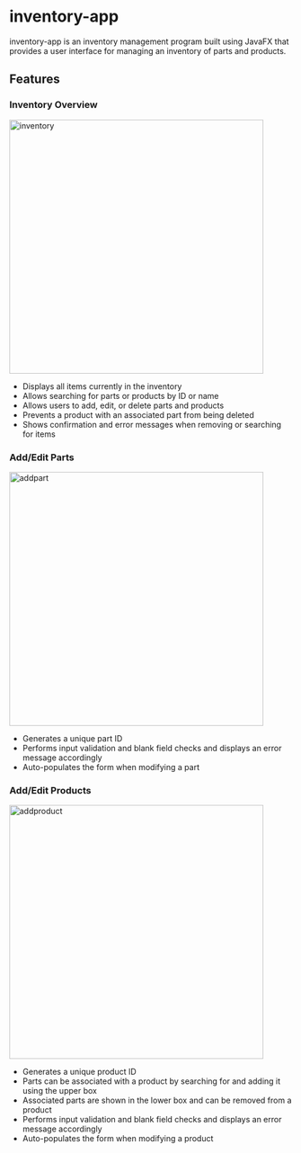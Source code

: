 # inventory-app
inventory-app is an inventory management program built using JavaFX that provides a user interface for managing an inventory of parts and products.
## Features
### Inventory Overview
<img width="452" alt="inventory" src="https://github.com/PcGamer25/inventory-app/assets/24723469/f597638f-8ea4-4ac7-a19a-c9b6328d65d4">

- Displays all items currently in the inventory
- Allows searching for parts or products by ID or name
- Allows users to add, edit, or delete parts and products
- Prevents a product with an associated part from being deleted
- Shows confirmation and error messages when removing or searching for items
### Add/Edit Parts
<img width="452" alt="addpart" src="https://github.com/PcGamer25/inventory-app/assets/24723469/85a19008-2a64-41b0-a42c-48455a6d5358">

- Generates a unique part ID
- Performs input validation and blank field checks and displays an error message accordingly
- Auto-populates the form when modifying a part
### Add/Edit Products
<img width="452" alt="addproduct" src="https://github.com/PcGamer25/inventory-app/assets/24723469/64e091c4-380e-40e1-9621-1ad72a3e9a40">

- Generates a unique product ID
- Parts can be associated with a product by searching for and adding it using the upper box
- Associated parts are shown in the lower box and can be removed from a product
- Performs input validation and blank field checks and displays an error message accordingly
- Auto-populates the form when modifying a product
